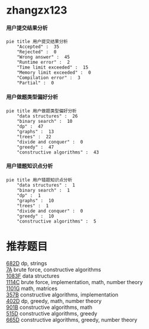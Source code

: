 # zhangzx123

<!-- tabs:start -->



#### **用户提交结果分析**

```mermaid
pie title 用户提交结果分析
    "Accepted" :  35
    "Rejected" :  0
    "Wrong answer" :  45
    "Runtime error" :  2
    "Time limit exceeded" :  15
    "Memory limit exceeded" :  0
    "Compilation error" :  3
    "Partial" :  0
```

#### **用户做题类型偏好分析**

```mermaid
pie title 用户做题类型偏好分析
    "data structures" :  26
    "binary search" :  10
    "dp" :  47
    "graphs" :  13
    "trees" :  22
    "divide and conquer" :  0
    "greedy" :  47
    "constructive algorithms" :  43
```
#### **用户错题知识点分析**

```mermaid
pie title 用户错题知识点分析
    "data structures" :  1
    "binary search" :  1
    "dp" :  1
    "graphs" :  10
    "trees" :  1
    "divide and conquer" :  0
    "greedy" :  10
    "constructive algorithms" :  5
```



<!-- tabs:end -->
# 推荐题目
[682D](https://codeforces.com/contest/682/problem/D)		dp,
                        strings		  
[7A](https://codeforces.com/contest/7/problem/A)		brute force,
                        constructive algorithms		  
[1083F](https://codeforces.com/contest/1083/problem/F)		data structures		  
[1114C](https://codeforces.com/contest/1114/problem/C)		brute force,
                        implementation,
                        math,
                        number theory		  
[1101G](https://codeforces.com/contest/1101/problem/G)		math,
                        matrices		  
[357B](https://codeforces.com/contest/357/problem/B)		constructive algorithms,
                        implementation		  
[402D](https://codeforces.com/contest/402/problem/D)		dp,
                        greedy,
                        math,
                        number theory		  
[901B](https://codeforces.com/contest/901/problem/B)		constructive algorithms,
                        math		  
[515D](https://codeforces.com/contest/515/problem/D)		constructive algorithms,
                        greedy		  
[665D](https://codeforces.com/contest/665/problem/D)		constructive algorithms,
                        greedy,
                        number theory		  

